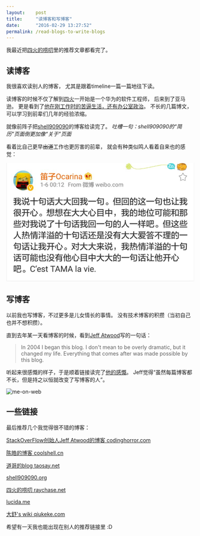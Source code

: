 ```yaml
---
layout:    post
title:     "读博客和写博客"
date:      "2016-02-29 13:27:52"
permalink: /read-blogs-to-write-blogs
---
```


我最近把[四火的唠叨][raychase]里的推荐文章都看完了。

<!--MORE-->


## 读博客

我很喜欢读别人的博客，
尤其是跟着timeline一篇一篇地往下读。

读博客的时候不仅了解到[四火][raychase-about]一开始是一个华为的软件工程师，
后来到了亚马逊。
更是看到了[他在刚工作时的苦逼生活，还有办公室政治][raychase-life]。
不长的几篇博文，
可以学习到前辈们几年的经验浓缩。

就像前阵子把[shell909090][about-shell909090]的博客给读完了。
*吐槽一句：shell909090的“简历”页面倒更加像“关于”页面*

看着比自己更早~~出道~~工作也更厉害的前辈，
就会有种类似鸣人看着自来也的感觉：

![some-thoughts][orcarina]


## 写博客

以前我也写博客，不过更多是儿女情长的事情。
没有技术博客的积攒（当初自己也并不想积攒）。

直到去年某一天看博客的时候，看到[Jeff Atwood][jeff]写的一句话：

> In 2004 I began this blog. I don't mean to be overly dramatic, but it changed my life. Everything that comes after was made possible by this blog.

听起来很感慨的样子，于是顺着链接读完了[他的感慨][jeff-write-blog]。
Jeff觉得“虽然每篇博客都不长，但是持之以恒就改变了写博客的人”。

![me-on-web][me-on-web-comic]


## 一些链接

最后推荐几个我觉得很不错的博客：

[StackOverFlow创始人Jeff Atwood的博客 codinghorror.com][codinghorror]

[陈皓的博客 coolshell.cn][coolshell]

[道哥的blog taosay.net][taosay]

[shell909090.org][shell909090]

[四火的唠叨 raychase.net][raychase]

[lucida.me][lucida]

[大舒's wiki qiukeke.com][dashu]

希望有一天我也能出现在别人的推荐链接里 :D


[raychase]:          http://www.raychase.net/category/recommended
[raychase-about]:    http://www.raychase.net/aboutme
[raychase-life]:     http://www.raychase.net/3196
[about-shell909090]: http://shell909090.org/blog/%E7%AE%80%E5%8E%86
[orcarina]:          /assets/cest_tama_la_vie.jpg
[jeff]:              https://en.wikipedia.org/wiki/Jeff_Atwood
[jeff-write-blog]:   http://blog.codinghorror.com/how-to-achieve-ultimate-blog-success-in-one-easy-step/
[me-on-web-comic]:   http://blog.codinghorror.com/content/images/uploads/2007/10/6a0120a85dcdae970b012877707709970c-pi.png
[codinghorror]:      http://blog.codinghorror.com/
[coolshell]:         http://coolshell.cn/
[shell909090]:       http://shell909090.org/blog/
[lucida]:            http://lucida.me/
[dashu]:             http://www.qiukeke.com/
[taosay]:            http://taosay.net
